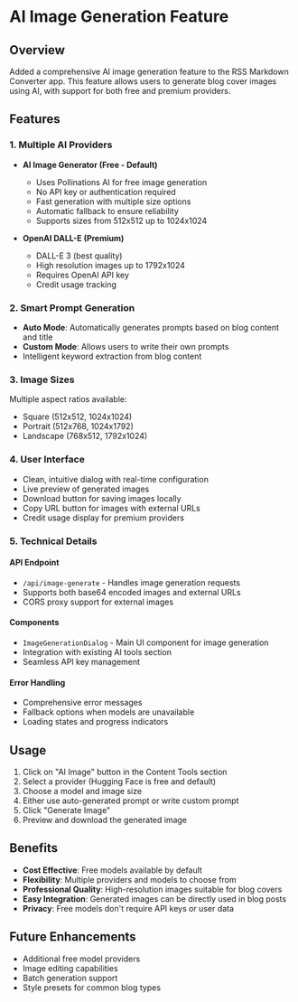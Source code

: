 # AI Image Generation Feature

## Overview
Added a comprehensive AI image generation feature to the RSS Markdown Converter app. This feature allows users to generate blog cover images using AI, with support for both free and premium providers.

## Features

### 1. Multiple AI Providers
- **AI Image Generator (Free - Default)**
  - Uses Pollinations AI for free image generation
  - No API key or authentication required
  - Fast generation with multiple size options
  - Automatic fallback to ensure reliability
  - Supports sizes from 512x512 up to 1024x1024

- **OpenAI DALL-E (Premium)**
  - DALL-E 3 (best quality)
  - High resolution images up to 1792x1024
  - Requires OpenAI API key
  - Credit usage tracking

### 2. Smart Prompt Generation
- **Auto Mode**: Automatically generates prompts based on blog content and title
- **Custom Mode**: Allows users to write their own prompts
- Intelligent keyword extraction from blog content

### 3. Image Sizes
Multiple aspect ratios available:
- Square (512x512, 1024x1024)
- Portrait (512x768, 1024x1792)  
- Landscape (768x512, 1792x1024)

### 4. User Interface
- Clean, intuitive dialog with real-time configuration
- Live preview of generated images
- Download button for saving images locally
- Copy URL button for images with external URLs
- Credit usage display for premium providers

### 5. Technical Details

#### API Endpoint
- `/api/image-generate` - Handles image generation requests
- Supports both base64 encoded images and external URLs
- CORS proxy support for external images

#### Components
- `ImageGenerationDialog` - Main UI component for image generation
- Integration with existing AI tools section
- Seamless API key management

#### Error Handling
- Comprehensive error messages
- Fallback options when models are unavailable
- Loading states and progress indicators

## Usage

1. Click on "AI Image" button in the Content Tools section
2. Select a provider (Hugging Face is free and default)
3. Choose a model and image size
4. Either use auto-generated prompt or write custom prompt
5. Click "Generate Image"
6. Preview and download the generated image

## Benefits

- **Cost Effective**: Free models available by default
- **Flexibility**: Multiple providers and models to choose from
- **Professional Quality**: High-resolution images suitable for blog covers
- **Easy Integration**: Generated images can be directly used in blog posts
- **Privacy**: Free models don't require API keys or user data

## Future Enhancements
- Additional free model providers
- Image editing capabilities
- Batch generation support
- Style presets for common blog types
